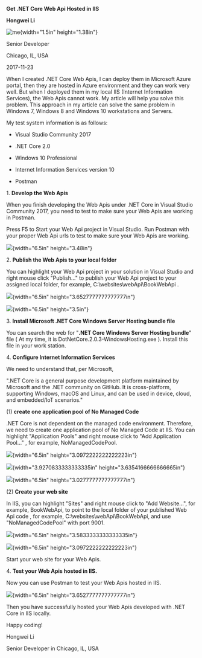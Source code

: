 **Get .NET Core Web Api Hosted in IIS**

**Hongwei Li**

![me](https://github.com/hw1999/Get.NETCoreWebApiHostedinIIS/image/me.jpg){width="1.5in"
height="1.38in"}

Senior Developer

Chicago, IL, USA

2017-11-23

When I created .NET Core Web Apis, I can deploy them in Microsoft Azure
portal, then they are hosted in Azure environment and they can work very
well. But when I deployed them in my local IIS (Internet Information
Services), the Web Apis cannot work. My article will help you solve this
problem. This approach in my article can solve the same problem in
Windows 7, Windows 8 and Windows 10 workstations and Servers.

My test system information is as follows:

-   Visual Studio Community 2017

-   .NET Core 2.0

-   Windows 10 Professional

-   Internet Information Services version 10

-   Postman

1\. **Develop the Web Apis**

When you finish developing the Web Apis under .NET Core in Visual Studio
Community 2017, you need to test to make sure your Web Apis are working
in Postman.

Press F5 to Start your Web Api project in Visual Studio. Run Postman
with your proper Web Api urls to test to make sure your Web Apis are
working.

![](https://github.com/hw1999/Get.NETCoreWebApiHostedinIIS/image/01.jpg){width="6.5in" height="3.48in"}

2\. **Publish the Web Apis to your local folder**

You can highlight your Web Api project in your solution in Visual Studio
and right mouse click "Publish\..." to publish your Web Api project to
your assigned local folder, for example,
C:\\websites\\webApi\\BookWebApi .

![](media/image20.png){width="6.5in" height="3.6527777777777777in"}

![](media/image12.png){width="6.5in" height="3.5in"}

3\. **Install Microsoft .NET Core Windows Server Hosting bundle file**

You can search the web for "**.NET Core Windows Server Hosting bundle**"
file ( At my time, it is DotNetCore.2.0.3-WindowsHosting.exe ). Install
this file in your work station.

4\. **Configure Internet Information Services**

We need to understand that, per Microsoft,

".NET Core is a general purpose development platform maintained by
Microsoft and the .NET community on GitHub. It is cross-platform,
supporting Windows, macOS and Linux, and can be used in device, cloud,
and embedded/IoT scenarios."

\(1) **create one application pool of No Managed Code**

.NET Core is not dependent on the managed code environment. Therefore,
we need to create one application pool of No Managed Code at IIS. You
can highlight "Application Pools" and right mouse click to "Add
Application Pool..." , for example, NoManagedCodePool.

![](media/image10.png){width="6.5in" height="3.0972222222222223in"}

![](media/image13.png){width="3.9270833333333335in"
height="3.6354166666666665in"}

![](media/image11.png){width="6.5in" height="3.0277777777777777in"}

\(2) **Create your web site**

In IIS, you can highlight "Sites" and right mouse click to "Add
Website...", for example, BookWebApi, to point to the local folder of
your published Web Api code , for example,
C:\\websites\\webApi\\BookWebApi, and use "NoManagedCodePool" with port
9001.

![](media/image19.png){width="6.5in" height="3.5833333333333335in"}

![](media/image18.png){width="6.5in" height="3.0972222222222223in"}

Start your web site for your Web Apis.

4\. **Test your Web Apis hosted in IIS.**

Now you can use Postman to test your Web Apis hosted in IIS.

![](media/image15.png){width="6.5in" height="3.6527777777777777in"}

Then you have successfully hosted your Web Apis developed with .NET Core
in IIS locally.

Happy coding!

Hongwei Li

Senior Developer in Chicago, IL, USA
